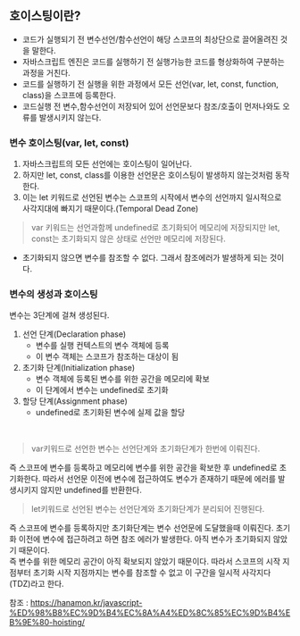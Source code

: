 ## 호이스팅이란?
- 코드가 실행되기 전 변수선언/함수선언이 해당 스코프의 최상단으로 끌어올려진 것을 말한다.
- 자바스크립트 엔진은 코드를 실행하기 전 실행가능한 코드를 형상화하여 구분하는 과정을 거친다.
- 코드를 실행하기 전 실행을 위한 과정에서 모든 선언(var, let, const, function, class)을 스코프에 등록한다.
- 코드실행 전 변수,함수선언이 저장되어 있어 선언문보다 참조/호출이 먼저나와도 오류를 발생시키지 않는다.


### 변수 호이스팅(var, let, const)
1. 자바스크립트의 모든 선언에는 호이스팅이 일어난다.
2. 하지만 let, const, class를 이용한 선언문은 호이스팅이 발생하지 않는것처럼 동작한다.
3. 이는 let 키워드로 선언된 변수는 스코프의 시작에서 변수의 선언까지 일시적으로 사각지대에 빠지기 때문이다.(Temporal Dead Zone)

> var 키워드는 선언과함께 undefined로 초기화되어 메모리에 저장되지만 let, const는 초기화되지 않은 상태로 선언만 메모리에 저장된다.
- 초기화되지 않으면 변수를 참조할 수 없다. 그래서 참조에러가 발생하게 되는 것이다.


### 변수의 생성과 호이스팅
변수는 3단계에 걸쳐 생성된다.
1. 선언 단계(Declaration phase)
    - 변수를 실행 컨텍스트의 변수 객체에 등록
    - 이 변수 객체는 스코프가 참조하는 대상이 됨
2. 초기화 단계(Initialization phase)
    - 변수 객체에 등록된 변수를 위한 공간을 메모리에 확보
    - 이 단계에서 변수는 undefined로 초기화
3. 할당 단계(Assignment phase)
   - undefined로 초기화된 변수에 실제 값을 할당

<br>


> var키워드로 선언한 변수는 선언단계와 초기화단계가 한번에 이뤄진다.<br>

즉 스코프에 변수를 등록하고 메모리에 변수를 위한 공간을 확보한 후 undefined로 초기화한다. 따라서 선언문 이전에 변수에 접근하여도 변수가 존재하기 때문에 에러를 발생시키지 않지만 undefined를 반환한다.

> let키워드로 선언된 변수는 선언단계와 초기화단계가 분리되어 진행된다.<br>

즉 스코프에 변수를 등록하지만 초기화단계는 변수 선언문에 도달했을때 이뤄진다. 초기화 이전에 변수에 접근하려고 하면 참조 에러가 발생한다. 아직 변수가 초기화되지 않았기 때문이다.<br>
즉 변수를 위한 메모리 공간이 아직 확보되지 않았기 때문이다. 따라서 스코프의 시작 지점부터 초기화 시작 지점까지는 변수를 참조할 수 없고 이 구간을 일시적 사각지다(TDZ)라고 한다.

참조 : https://hanamon.kr/javascript-%ED%98%B8%EC%9D%B4%EC%8A%A4%ED%8C%85%EC%9D%B4%EB%9E%80-hoisting/
